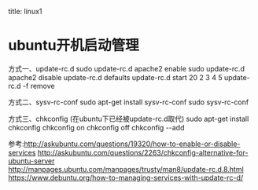 title: linux1 

#  ubuntu开机启动管理 
方式一、update-rc.d
sudo update-rc.d apache2 enable
sudo update-rc.d apache2 disable
update-rc.d <service> defaults
update-rc.d <service> start 20 2 3 4 5
update-rc.d -f <service>  remove


方式二、sysv-rc-conf
sudo apt-get install sysv-rc-conf
sudo sysv-rc-conf

方式三、chkconfig (在ubuntu下已经被update-rc.d取代)
sudo apt-get install chkconfig
chkconfig <service> on
chkconfig <service> off
chkconfig --add <service>


参考:http://askubuntu.com/questions/19320/how-to-enable-or-disable-services
http://askubuntu.com/questions/2263/chkconfig-alternative-for-ubuntu-server
http://manpages.ubuntu.com/manpages/trusty/man8/update-rc.d.8.html
https://www.debuntu.org/how-to-managing-services-with-update-rc-d/